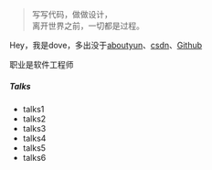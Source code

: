 > 写写代码，做做设计，  
> 离开世界之前，一切都是过程。

Hey，我是dove，多出没于[aboutyun](http://www.aboutyun.com/)、[csdn](http://www.csdn.net/)、[Github](http://github.com/zhangdove)

职业是软件工程师




##### Talks

- talks1
- talks2
- talks3
- talks4
- talks5
- talks6